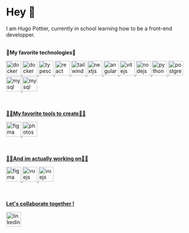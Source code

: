 # Hey 👋

I am Hugo Pottier, currently in school learning how to be a front-end developper.
<br/>
<br/>

<b>🤍My favorite technologies🤍</b>
<br/>
<div>
    <a href="https://git-scm.com/"><img src="https://img.shields.io/badge/GIT-E44C30?style=for-the-badge&logo=git&logoColor=white" alt="docker" height="40"  style="max-width: 100%;"> 
    <a href="https://sass-lang.com/"><img src="https://img.shields.io/badge/SASS-grey?style=for-the-badge&logo=sass" alt="docker" height="40"  style="max-width: 100%;"> 
    <a href="https://www.typescriptlang.org/"><img src="https://img.shields.io/badge/TypeScript-007ACC?style=for-the-badge&logo=typescript&logoColor=white" alt="typescript" height="40" style="max-width: 100%;">
    <a href="https://react.dev/"><img src="https://img.shields.io/badge/React-20232A?style=for-the-badge&logo=react&logoColor=61DAFB" alt="react" height="40" style="max-width: 100%;"> </a>
    <a href="https://tailwindcss.com/"><img src="https://img.shields.io/badge/Tailwind_CSS-38B2AC?style=for-the-badge&logo=tailwind-css&logoColor=white" alt="tailwind" height="40" style="max-width: 100%;"> 
    <a href="https://nextjs.org/"><img src="https://img.shields.io/badge/next%20js-000000?style=for-the-badge&logo=nextdotjs&logoColor=white" alt="nextjs" height="40" style="max-width: 100%;"> 
    <a href="https://angularjs.org/"><img src="https://img.shields.io/badge/Angular-DD0031?style=for-the-badge&logo=angular&logoColor=white" alt="angular" height="40" style="max-width: 100%;">
    <a href="https://vite.dev/"><img src="https://img.shields.io/badge/Vite-B73BFE?style=for-the-badge&logo=vite&logoColor=FFD62E" alt="vitejs" height="40" style="max-width: 100%;"> 
    <a href="https://nodejs.org/en"><img src="https://img.shields.io/badge/Node%20js-339933?style=for-the-badge&logo=nodedotjs&logoColor=white" alt="nodejs" height="40" style="max-width: 100%;">
    <a href="https://www.python.org/"><img src="https://img.shields.io/badge/Python-FFD43B?style=for-the-badge&logo=python&logoColor=blue" alt="python" height="40" style="max-width: 100%;"> </a>
    <a href="https://www.postgresql.org/"><img src="https://img.shields.io/badge/PostgreSQL-316192?style=for-the-badge&logo=postgresql&logoColor=white" alt="postgresql" height="40" style="max-width: 100%;"> 
    <a href="https://www.mysql.com/"><img src="https://img.shields.io/badge/MySQL-005C84?style=for-the-badge&logo=mysql&logoColor=white" alt="mysql" height="40" style="max-width: 100%;">
    <a href="https://www.prisma.io/"><img src="https://img.shields.io/badge/Prisma-3982CE?style=for-the-badge&logo=Prisma&logoColor=white" alt="mysql" height="40" style="max-width: 100%;">
</div>

<br/>
<br/>

<b>👨‍🎨My favorite tools to create👨‍🎨</b>
<br/>
<div>
    <a href="https://www.figma.com/"><img src="https://img.shields.io/badge/Figma-F24E1E?style=for-the-badge&logo=figma&logoColor=white" alt="figma" height="40" style="max-width: 100%;">
    <a href="https://www.adobe.com/products/photoshop.html"><img src="https://img.shields.io/badge/Adobe%20Photoshop-31A8FF?style=for-the-badge&logo=Adobe%20Photoshop&logoColor=black" alt="photoshop" height="40" style="max-width: 100%;">
</div>

<br/>
<br/>

<b>👨‍💻And im actually working on👨‍💻</b>
<br/>
<div>
    <a href="https://www.swift.org/"><img src="https://img.shields.io/badge/Swift-FA7343?style=for-the-badge&logo=swift&logoColor=white" alt="figma" height="40" style="max-width: 100%;">
    <a href="https://vuejs.org/"><img src="https://img.shields.io/badge/Vue%20js-35495E?style=for-the-badge&logo=vuedotjs&logoColor=4FC08D" alt="vuejs" height="40" style="max-width: 100%;">
    <a href="https://threejs.org/"><img src="https://img.shields.io/badge/threejs-black?style=for-the-badge&logo=three.js&logoColor=white" alt="vuejs" height="40" style="max-width: 100%;">
</div>

<br/>
<br/>

<b>Let's collaborate together !</b>
<br/>
<div>
    <a href="https://www.linkedin.com/in/hugo-pottier-707326263/"><img src="https://img.shields.io/badge/LinkedIn-0077B5?style=for-the-badge&logo=linkedin&logoColor=white" alt="linkedin" height="40" style="max-width: 100%;"></a>
</div>
<!--
**celianlb/celianlb** is a ✨ _special_ ✨ repository because its `README.md` (this file) appears on your GitHub profile.

Here are some ideas to get you started:

- 🔭 I’m currently working on ...
- 🌱 I’m currently learning ...
- 👯 I’m looking to collaborate on ...
- 🤔 I’m looking for help with ...
- 💬 Ask me about ...
- 📫 How to reach me: ...
- 😄 Pronouns: ...
- ⚡ Fun fact: ...
-->

<!--
**shesaidimnothing/shesaidimnothing** is a ✨ _special_ ✨ repository because its `README.md` (this file) appears on your GitHub profile.

Here are some ideas to get you started:

- 🔭 I’m currently working on ...
- 🌱 I’m currently learning ...
- 👯 I’m looking to collaborate on ...
- 🤔 I’m looking for help with ...
- 💬 Ask me about ...
- 📫 How to reach me: ...
- 😄 Pronouns: ...
- ⚡ Fun fact: ...
-->
